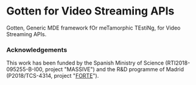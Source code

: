 # Gotten for Video Streaming APIs

Gotten, Generic MDE framework fOr meTamorphic TEstiNg, for Video Streaming APIs.

### Acknowledgements
This work has been funded by the Spanish Ministry of Science (RTI2018-095255-B-I00, project "MASSIVE") and the R&D programme of Madrid (P2018/TCS-4314, project "[FORTE](https://antares.sip.ucm.es/forte-cm/)").
